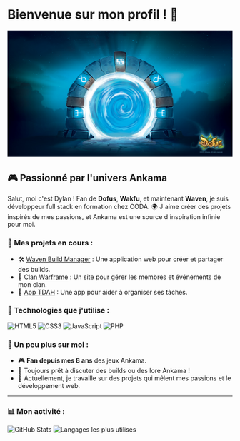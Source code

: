 # Bienvenue sur mon profil ! 🌟

![Banner](assets/banner.jpg) <!-- Remplace par une vraie bannière Ankama -->

## 🎮 Passionné par l'univers Ankama
Salut, moi c'est Dylan ! Fan de **Dofus**, **Wakfu**, et maintenant **Waven**, je suis développeur full stack en formation chez CODA. 🌍 J'aime créer des projets inspirés de mes passions, et Ankama est une source d'inspiration infinie pour moi.

### 🌟 Mes projets en cours :
- 🛠️ [Waven Build Manager](#) : Une application web pour créer et partager des builds.
- 🌌 [Clan Warframe](#) : Un site pour gérer les membres et événements de mon clan.
- 📱 [App TDAH](#) : Une app pour aider à organiser ses tâches.

### 🌟 Technologies que j'utilise :
![HTML5](https://img.shields.io/badge/HTML5-E34F26?style=for-the-badge&logo=html5&logoColor=white)
![CSS3](https://img.shields.io/badge/CSS3-1572B6?style=for-the-badge&logo=css3&logoColor=white)
![JavaScript](https://img.shields.io/badge/JavaScript-F7DF1E?style=for-the-badge&logo=javascript&logoColor=black)
![PHP](https://img.shields.io/badge/PHP-777BB4?style=for-the-badge&logo=php&logoColor=white)

### 🌟 Un peu plus sur moi :
- 🎮 **Fan depuis mes 8 ans** des jeux Ankama.
- 💬 Toujours prêt à discuter des builds ou des lore Ankama !
- 🌱 Actuellement, je travaille sur des projets qui mêlent mes passions et le développement web.

---
### 📊 Mon activité :
![GitHub Stats](https://github-readme-stats.vercel.app/api?username=DylanLevant&show_icons=true&theme=gruvbox)
![Langages les plus utilisés](https://github-readme-stats.vercel.app/api/top-langs/?username=DylanLevant&layout=compact&theme=gruvbox)

